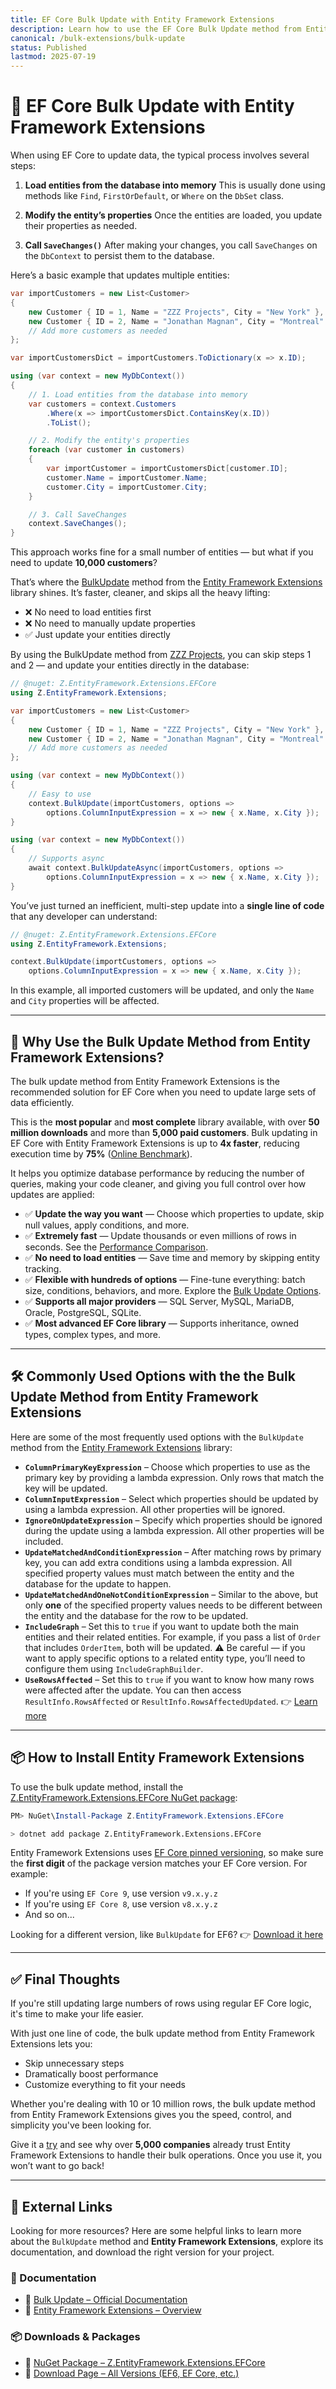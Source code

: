 ```yaml
---
title: EF Core Bulk Update with Entity Framework Extensions
description: Learn how to use the EF Core Bulk Update method from Entity Framework Extensions to efficiently update thousands of entities in your database.
canonical: /bulk-extensions/bulk-update
status: Published
lastmod: 2025-07-19
---
```


# 🔄️ EF Core Bulk Update with Entity Framework Extensions

When using EF Core to update data, the typical process involves several steps:

1. **Load entities from the database into memory**
   This is usually done using methods like `Find`, `FirstOrDefault`, or `Where` on the `DbSet` class.

2. **Modify the entity’s properties**
   Once the entities are loaded, you update their properties as needed.

3. **Call `SaveChanges()`**
   After making your changes, you call `SaveChanges` on the `DbContext` to persist them to the database.

Here’s a basic example that updates multiple entities:

```csharp
var importCustomers = new List<Customer>
{
    new Customer { ID = 1, Name = "ZZZ Projects", City = "New York" },
    new Customer { ID = 2, Name = "Jonathan Magnan", City = "Montreal" }
    // Add more customers as needed
};

var importCustomersDict = importCustomers.ToDictionary(x => x.ID);

using (var context = new MyDbContext())
{
    // 1. Load entities from the database into memory
    var customers = context.Customers
        .Where(x => importCustomersDict.ContainsKey(x.ID))
        .ToList();

    // 2. Modify the entity's properties
    foreach (var customer in customers)
    {
        var importCustomer = importCustomersDict[customer.ID];
        customer.Name = importCustomer.Name;
        customer.City = importCustomer.City;
    }

    // 3. Call SaveChanges
    context.SaveChanges();
}
```

This approach works fine for a small number of entities — but what if you need to update **10,000 customers**?

That’s where the [BulkUpdate](https://entityframework-extensions.net/bulk-update) method from the [Entity Framework Extensions](https://entityframework-extensions.net/) library shines. It’s faster, cleaner, and skips all the heavy lifting:

* ❌ No need to load entities first
* ❌ No need to manually update properties
* ✅ Just update your entities directly

By using the BulkUpdate method from [ZZZ Projects](https://zzzprojects.com/), you can skip steps 1 and 2 — and update your entities directly in the database:

```csharp
// @nuget: Z.EntityFramework.Extensions.EFCore
using Z.EntityFramework.Extensions;

var importCustomers = new List<Customer>
{
    new Customer { ID = 1, Name = "ZZZ Projects", City = "New York" },
    new Customer { ID = 2, Name = "Jonathan Magnan", City = "Montreal" }
    // Add more customers as needed
};

using (var context = new MyDbContext())
{
    // Easy to use
    context.BulkUpdate(importCustomers, options =>
        options.ColumnInputExpression = x => new { x.Name, x.City });
}

using (var context = new MyDbContext())
{
    // Supports async
    await context.BulkUpdateAsync(importCustomers, options =>
        options.ColumnInputExpression = x => new { x.Name, x.City });
}
```

You’ve just turned an inefficient, multi-step update into a **single line of code** that any developer can understand:

```csharp
// @nuget: Z.EntityFramework.Extensions.EFCore
using Z.EntityFramework.Extensions;

context.BulkUpdate(importCustomers, options =>
    options.ColumnInputExpression = x => new { x.Name, x.City });
```

In this example, all imported customers will be updated, and only the `Name` and `City` properties will be affected.

---

## 🚀 Why Use the Bulk Update Method from Entity Framework Extensions?

The bulk update method from Entity Framework Extensions is the recommended solution for EF Core when you need to update large sets of data efficiently.

This is the **most popular** and **most complete** library available, with over **50 million downloads** and more than **5,000 paid customers**. Bulk updating in EF Core with Entity Framework Extensions is up to **4x faster**, reducing execution time by **75%** ([Online Benchmark](https://dotnetfiddle.net/ope4nq)).

It helps you optimize database performance by reducing the number of queries, making your code cleaner, and giving you full control over how updates are applied:

* ✅ **Update the way you want** — Choose which properties to update, skip null values, apply conditions, and more.
* ✅ **Extremely fast** — Update thousands or even millions of rows in seconds. See the [Performance Comparison](https://entityframework-extensions.net/bulk-update#performance-comparison).
* ✅ **No need to load entities** — Save time and memory by skipping entity tracking.
* ✅ **Flexible with hundreds of options** — Fine-tune everything: batch size, conditions, behaviors, and more. Explore the [Bulk Update Options](https://entityframework-extensions.net/bulk-update#bulk-update-options).
* ✅ **Supports all major providers** — SQL Server, MySQL, MariaDB, Oracle, PostgreSQL, SQLite.
* ✅ **Most advanced EF Core library** — Supports inheritance, owned types, complex types, and more.

---

## 🛠️ Commonly Used Options with the the Bulk Update Method from Entity Framework Extensions

Here are some of the most frequently used options with the `BulkUpdate` method from the [Entity Framework Extensions](https://entityframework-extensions.net/) library:

* **`ColumnPrimaryKeyExpression`** – Choose which properties to use as the primary key by providing a lambda expression. Only rows that match the key will be updated.
* **`ColumnInputExpression`** – Select which properties should be updated by using a lambda expression. All other properties will be ignored.
* **`IgnoreOnUpdateExpression`** – Specify which properties should be ignored during the update using a lambda expression. All other properties will be included.
* **`UpdateMatchedAndConditionExpression`** – After matching rows by primary key, you can add extra conditions using a lambda expression. All specified property values must match between the entity and the database for the update to happen.
* **`UpdateMatchedAndOneNotConditionExpression`** – Similar to the above, but only **one** of the specified property values needs to be different between the entity and the database for the row to be updated.
* **`IncludeGraph`** – Set this to `true` if you want to update both the main entities and their related entities. For example, if you pass a list of `Order` that includes `OrderItem`, both will be updated.
  ⚠️ Be careful — if you want to apply specific options to a related entity type, you’ll need to configure them using `IncludeGraphBuilder`.
* **`UseRowsAffected`** – Set this to `true` if you want to know how many rows were affected after the update. You can then access `ResultInfo.RowsAffected` or `ResultInfo.RowsAffectedUpdated`.
  👉 [Learn more](https://entityframework-extensions.net/rows-affected)

---

## 📦 How to Install Entity Framework Extensions

To use the bulk update method, install the [Z.EntityFramework.Extensions.EFCore NuGet package](https://www.nuget.org/packages/Z.EntityFramework.Extensions.EFCore/):

```powershell
PM> NuGet\Install-Package Z.EntityFramework.Extensions.EFCore
```

```bash
> dotnet add package Z.EntityFramework.Extensions.EFCore
```

Entity Framework Extensions uses [EF Core pinned versioning](https://entityframework-extensions.net/efcore-pinned-versioning), so make sure the **first digit** of the package version matches your EF Core version. For example:

* If you're using `EF Core 9`, use version `v9.x.y.z`
* If you're using `EF Core 8`, use version `v8.x.y.z`
* And so on...

Looking for a different version, like `BulkUpdate` for EF6?
👉 [Download it here](https://entityframework-extensions.net/download)

---

## ✅ Final Thoughts

If you're still updating large numbers of rows using regular EF Core logic, it's time to make your life easier.

With just one line of code, the bulk update method from Entity Framework Extensions lets you:

* Skip unnecessary steps
* Dramatically boost performance
* Customize everything to fit your needs

Whether you're dealing with 10 or 10 million rows, the bulk update method from Entity Framework Extensions gives you the speed, control, and simplicity you've been looking for.

Give it a [try](https://entityframework-extensions.net/) and see why over **5,000 companies** already trust Entity Framework Extensions to handle their bulk operations. Once you use it, you won’t want to go back!

---

## 🔗 External Links

Looking for more resources? Here are some helpful links to learn more about the `BulkUpdate` method and **Entity Framework Extensions**, explore its documentation, and download the right version for your project.

### 📘 Documentation

* 🔗 [Bulk Update – Official Documentation](https://entityframework-extensions.net/bulk-update)
* 🔗 [Entity Framework Extensions – Overview](https://entityframework-extensions.net/)

### 📦 Downloads & Packages

* 🔗 [NuGet Package – Z.EntityFramework.Extensions.EFCore](https://www.nuget.org/packages/Z.EntityFramework.Extensions.EFCore)
* 🔗 [Download Page – All Versions (EF6, EF Core, etc.)](https://entityframework-extensions.net/download)